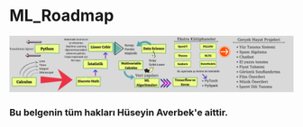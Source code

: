 # ML_Roadmap

![alt text](https://github.com/hevirbek/ML_Roadmap/blob/main/roadmap.png?raw=true)

### Bu belgenin tüm hakları Hüseyin Averbek'e aittir.
